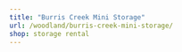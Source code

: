 ```yaml
---
title: "Burris Creek Mini Storage"
url: /woodland/burris-creek-mini-storage/
shop: storage rental
---
```

